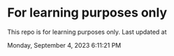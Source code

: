 # For learning purposes only
This repo is for learning purposes only.
Last updated at

Monday, September 4, 2023 6:11:21 PM

